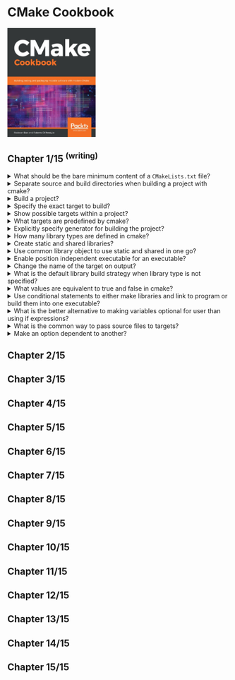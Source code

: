 # CMake Cookbook
<img src="../covers/9781788470711.jpg" width="200"/>

## Chapter 1/15 <sup>(writing)</sup>

<details>
<summary>What should be the bare minimum content of a <code>CMakeLists.txt</code> file?</summary>

> ```cmake
> cmake_minimum_required(VERSION 3.20 FATAL)
> project(Flashback LANGUAGES CXX)
> add_executable(flashback src/main.cpp)
> ``````

> **Resources**
> - CMake Cookbook - Chapter 1

> **References**
---
</details>

<details>
<summary>Separate source and build directories when building a project with cmake?</summary>

> ```sh
> cmake -S <source_dir> -B <build_dir>
> ``````

> **Resources**
> - CMake Cookbook - Chapter 1

> **References**
---
</details>

<details>
<summary>Build a project?</summary>

> ```sh
> cmake --build <build_dir>
> ``````

> **Resources**
> - CMake Cookbook - Chapter 1

> **References**
---
</details>

<details>
<summary>Specify the exact target to build?</summary>

> ```cpp
> cmake --build <build_dir> --target <target>
> ``````

> **Resources**
> - CMake Cookbook - Chapter 1

> **References**
---
</details>

<details>
<summary>Show possible targets within a project?</summary>

> ```cpp
> cmake --build <build_dir> --target help
> ``````

> **Resources**
> - CMake Cookbook - Chapter 1

> **References**
---
</details>

<details>
<summary>What targets are predefined by cmake?</summary>

> - `all`: the default target which builds all targets not `EXLUDED_FROM_ALL`.
> - `clean`: remove all generated artifacts.
> - `depend`: generate the dependencies, if any, for the source files.
> - `rebuild_cache`: rebuild `CMakeCache.txt`.
> - `edit_cache`: edit cache entries directly.

> **Resources**
> - CMake Cookbook - Chapter 1

> **References**
---
</details>

<details>
<summary>Explicitly specify generator for building the project?</summary>

> ```sh
> cmake -S <source_dir> -B <build_dir> -G <generator>
> cmake -S . -B build -G 'Unix Makefiles'
> ``````

> **Resources**
> - CMake Cookbook - Chapter 1

> **References**
---
</details>

<details>
<summary>How many library types are defined in cmake?</summary>

> 1. `STATIC`: archives of object files for use when linking other targets.
> 2. `SHARED`: libraries that can be linked and loaded at runtime.
> 3. `OBJECT`: compile sources in the list to object files, but then neither
>   archive into a static library nor linking them into a shared object. The
>   use of object libraries is particularly useful if one needs to create both
>   static and shared libraries in one go.
> 4. `MODULE`: similar to dynamic shared objects (DSO) but not linked to any
>   other target within the project, but may be loaded dynamicly later on.
>   Useful for building a runtime plugin.
> 5. `IMPORTED`: library located outside the project. Useful to model
>   pre-existing dependencies of the project that are provided by upstream
>   packages. As such these libraries are immutable.
> 6. `INTERFACE`: special library similar to `IMPORTED`, but it is mutable and
>   has no location. Useful to model usage requirements for a target that is
>   outside our project.
> 7. `ALIAS`: an alias for pre-existing library target within the project.

> **Resources**
> - CMake Cookbook - Chapter 1

> **References**
---
</details>

<details>
<summary>Create static and shared libraries?</summary>

> ```cmake
> cmake_minimum_required(VERSION 3.20 FATAL_ERROR)
> project(Sample LANGUAGES CXX)
> add_executable(program main.cpp)
> add_library(message-shared SHARED message.hpp message.cpp)
> add_library(message-static STATIC message.hpp message.cpp)
> target_link_libraries(program message-shared)
> ``````

> **Resources**
> - CMake Cookbook - Chapter 1

> **References**
---
</details>

<details>
<summary>Use common library object to use static and shared in one go?</summary>

> ```cmake
> cmake_minimum_required(VERSION 3.20 FATAL_ERROR)
> project(Sample LANGUAGES CXX)
> add_executable(program main.cpp)
> add_library(message-object OBJECT message.hpp message.cpp)
> set_target_properties(message-object PROPERTIES POSITION_INDEPENDENT_CODE 1)
> add_library(message-shared SHARED $<TARGET_OBJECTS:message-object>)
> set_target_properties(message-shared PROPERTIES OUTPUT_NAME "message")
> add_library(message-static STATIC $<TARGET_OBJECTS:message-object>)
> set_target_properties(message-static PROPERTIES OUTPUT_NAME "message")
> target_link_libraries(program message-shared)
> ``````

> **Resources**
> - CMake Cookbook - Chapter 1

> **References**
---
</details>

<details>
<summary>Enable position independent executable for an executable?</summary>

> PIE is enabled by default on Linux and Mac OSX.
>
> ```cmake
> set_target_properties(target PROPERTIES POSITION_INDEPENDENT_CODE 1)
> ``````

> **Resources**
> - CMake Cookbook - Chapter 1

> **References**
---
</details>

<details>
<summary>Change the name of the target on output?</summary>

> ```cmake
> set_target_properties(target PROPERTIES OUTPUT_NAME "primary_target")
> ``````

> **Resources**
> - CMake Cookbook - Chapter 1

> **References**
---
</details>

<details>
<summary>What is the default library build strategy when library type is not specified?</summary>

> `BUILD_SHARED_LIBS` is a global flag offered by cmake.
>
> `add_library` can be invoked without passing the `STATIC/SHARED/OBJECT`
> argument. This command will internally lookup `BUILD_SHARED_LIBS` and will
> use `SHARED` when set, otherwise it uses `STATIC`.
>
> ```cmake
> add_library(message message.hpp message.cpp)
> ``````
>
> ```sh
> cmake -S <source> -B <build> -D BUILD_SHARED_LIBS=ON
> ``````

> **Resources**
> - CMake Cookbook - Chapter 1

> **References**
---
</details>

<details>
<summary>What values are equivalent to true and false in cmake?</summary>

> - A logical variable is true if it set to any of the `1, ON, YES, TRUE, Y`,
>   or a non-zero number.
> - A logical variable is false if is set to any of the `0, OFF, NO, FALSE, N,
>   IGNORE, NOTFOUND`, an empty string, or a string ending with `-NOTFOUND`.

> **Resources**
> - CMake Cookbook - Chapter 1

> **References**
---
</details>

<details>
<summary>Use conditional statements to either make libraries and link to program or build them into one executable?</summary>

> ```cmake
> cmake_minimum_required(VERSION 3.20 FATAL_ERROR)
> project(Sample LANGUAGES CXX)
>
> set(USE_LIBRARY OFF)
> set(BULID_SHARED_LIBS OFF)
>
> if(USE_LIBRARY)
>     add_library(message message.hpp message.cpp)
>     add_executable(program main.cpp)
>     target_link_libraries(program message)
> else()
>     add_executable(program main.cpp ${message_files})
> endif()
> ``````
>
> Use following command to check if library is built into the executable:
>
> ```sh
> objdump --syms build/program
> ``````

> **Resources**
> - CMake Cookbook - Chapter 1

> **References**
---
</details>

<details>
<summary>What is the better alternative to making variables optional for user than using if expressions?</summary>

> Introducing variables with a given truth value hardcoded, prevents users of
> your code from easily toggling these variables. Also, cmake does not
> communicate to the reader that this is a value that is expected to be
> modified. The recommended way to toggle behavior in the build system
> generation for your project is to present logical switches as options using
> `option()` command.
>
> ```cmake
> cmake_minimum_required(VERSION 3.20 FATAL_ERROR)
> project(Sample LANGUAGES CXX)
>
> option(USE_LIBRARY "Compile sources into a library" OFF)
> list(APPEND message_files message.hpp message.cpp)
>
> if(USE_LIBRARY)
>     add_library(message ${message_files})
>     add_executable(program main.cpp)
>     target_link_libraries(program message)
> else()
>     add_executable(program main.cpp ${message_files})
> endif()
> ``````

> **Resources**
> - CMake Cookbook - Chapter 1

> **References**
---
</details>

<details>
<summary>What is the common way to pass source files to targets?</summary>

> ```cmake
> list(APPEND source_files main.cpp message.cpp ...)
> add_executable(runtime ${source_files})
> add_library(library ${source_files})
> ``````

> **Resources**
> - CMake Cookbook - Chapter 1

> **References**
---
</details>

<details>
<summary>Make an option dependent to another?</summary>

> ```cmake
> include(CMakeDependentOption)
>
> cmake_dependent_option(MAKE_STATIC_LIBRARY "Compile sources into a static library" OFF "USE_LIBRARY" ON)
> cmake_dependent_option(MAKE_SHARED_LIBRARY "Compile sources into a shared library" ON "USE_LIBRARY" ON)
> ``````
>
> If `USE_LIBRARY` is `ON`, `MAKE_SHARED_LIBRARY` defaults to `OFF`, while
> `MAKE_STATIC_LIBRARY` defaults to `ON`. So we can run this:
>
> ```sh
> cmake -S <source> -B <build> -D USE_LIBRARY=ON -D MAKE_SHARED_LIBRARY=ON
> ``````

> **Resources**
> - CMake Cookbook - Chapter 1

> **References**
---
</details>

## Chapter 2/15
## Chapter 3/15
## Chapter 4/15
## Chapter 5/15
## Chapter 6/15
## Chapter 7/15
## Chapter 8/15
## Chapter 9/15
## Chapter 10/15
## Chapter 11/15
## Chapter 12/15
## Chapter 13/15
## Chapter 14/15
## Chapter 15/15
